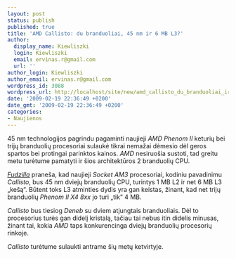 ```yaml
---
layout: post
status: publish
published: true
title: 'AMD Callisto: du branduoliai, 45 nm ir 6 MB L3?'
author:
  display_name: Kiewliszki
  login: Kiewliszki
  email: ervinas.r@gmail.com
  url: ''
author_login: Kiewliszki
author_email: ervinas.r@gmail.com
wordpress_id: 3088
wordpress_url: http://localhost/site/new/amd_callisto_du_branduoliai_ir_45nm_/
date: '2009-02-19 22:36:49 +0200'
date_gmt: '2009-02-19 22:36:49 +0200'
categories:
- Naujienos
---
```

<p>45 nm technologijos pagrindu pagaminti naujieji <i>AMD Phenom II</i> keturių bei trijų branduolių procesoriai sulaukė tikrai nemažai dėmesio dėl geros spartos bei protingai parinktos kainos. <i>AMD</i> nesiruošia sustoti, tad greitu metu turėtume pamatyti ir šios architektūros 2 branduolių CPU. </p>
<p><a class="ns" href="http://www.fudzilla.com/index.php?option=com_content&task=view&id=12086&Itemid=1"><i>Fudzilla</i></a> praneša, kad naujieji <i>Socket AM3</i> procesoriai, kodiniu pavadinimu <i>Callisto</i>, bus 45 nm dviejų branduolių CPU, turintys 1 MB L2 ir net 6 MB L3 „kešą“. Būtent toks L3 atminties dydis yra gan keistas, žinant, kad net trijų branduolių <i>Phenom II X4 8xx</i> jo turi „tik“ 4 MB. </p>
<p><i>Callisto</i> bus tiesiog <i>Deneb</i> su dviem atjungtais branduoliais. Dėl to procesorius turės gan didelį kristalą, tačiau tai nebus itin didelis minusas, žinant tai, kokia <i>AMD</i> taps konkurencinga dviejų branduolių procesorių rinkoje.</p>
<p><i>Callisto</i> turėtume sulaukti antrame šių metų ketvirtyje.         </p>
